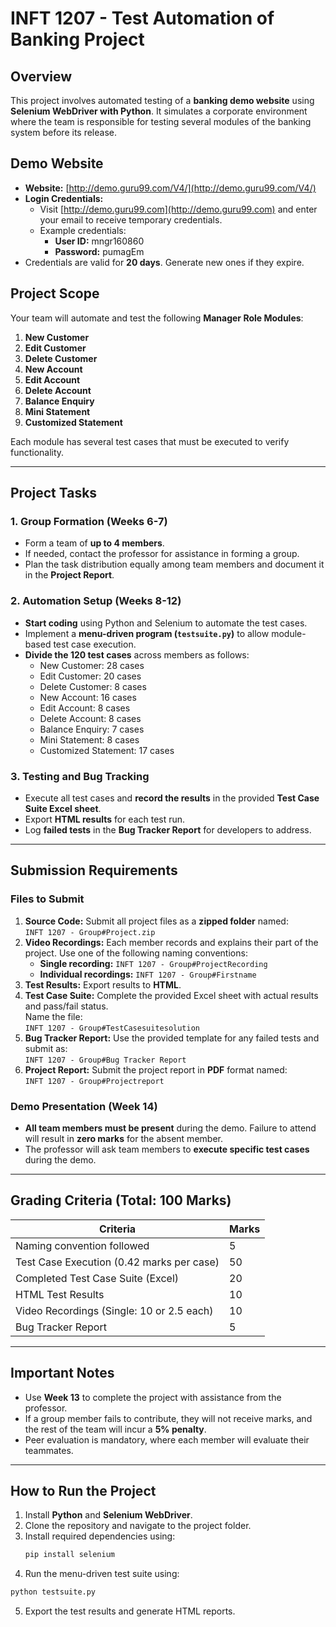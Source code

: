 # INFT 1207 - Test Automation of Banking Project

## Overview
This project involves automated testing of a **banking demo website** using **Selenium WebDriver with Python**. It simulates a corporate environment where the team is responsible for testing several modules of the banking system before its release.

## Demo Website
- **Website:** [http://demo.guru99.com/V4/](http://demo.guru99.com/V4/)
- **Login Credentials:** 
  - Visit [http://demo.guru99.com](http://demo.guru99.com) and enter your email to receive temporary credentials.  
  - Example credentials:  
    - **User ID:** mngr160860  
    - **Password:** pumagEm  
- Credentials are valid for **20 days**. Generate new ones if they expire.

## Project Scope
Your team will automate and test the following **Manager Role Modules**:

1. **New Customer**  
2. **Edit Customer**  
3. **Delete Customer**  
4. **New Account**  
5. **Edit Account**  
6. **Delete Account**  
7. **Balance Enquiry**  
8. **Mini Statement**  
9. **Customized Statement**

Each module has several test cases that must be executed to verify functionality.

---

## Project Tasks

### 1. Group Formation (Weeks 6-7)
- Form a team of **up to 4 members**.
- If needed, contact the professor for assistance in forming a group.
- Plan the task distribution equally among team members and document it in the **Project Report**.

### 2. Automation Setup (Weeks 8-12)
- **Start coding** using Python and Selenium to automate the test cases.
- Implement a **menu-driven program (`testsuite.py`)** to allow module-based test case execution.
- **Divide the 120 test cases** across members as follows:
  - New Customer: 28 cases
  - Edit Customer: 20 cases
  - Delete Customer: 8 cases
  - New Account: 16 cases
  - Edit Account: 8 cases
  - Delete Account: 8 cases
  - Balance Enquiry: 7 cases
  - Mini Statement: 8 cases
  - Customized Statement: 17 cases

### 3. Testing and Bug Tracking
- Execute all test cases and **record the results** in the provided **Test Case Suite Excel sheet**.
- Export **HTML results** for each test run.
- Log **failed tests** in the **Bug Tracker Report** for developers to address.

---

## Submission Requirements

### Files to Submit
1. **Source Code:** Submit all project files as a **zipped folder** named:  
   `INFT 1207 - Group#Project.zip`
2. **Video Recordings:** Each member records and explains their part of the project. Use one of the following naming conventions:
   - **Single recording:** `INFT 1207 - Group#ProjectRecording`
   - **Individual recordings:** `INFT 1207 - Group#Firstname`
3. **Test Results:** Export results to **HTML**.
4. **Test Case Suite:** Complete the provided Excel sheet with actual results and pass/fail status.  
   Name the file:  
   `INFT 1207 - Group#TestCasesuitesolution`
5. **Bug Tracker Report:** Use the provided template for any failed tests and submit as:  
   `INFT 1207 - Group#Bug Tracker Report`
6. **Project Report:** Submit the project report in **PDF** format named:  
   `INFT 1207 - Group#Projectreport`

### Demo Presentation (Week 14)
- **All team members must be present** during the demo. Failure to attend will result in **zero marks** for the absent member.
- The professor will ask team members to **execute specific test cases** during the demo.

---

## Grading Criteria (Total: 100 Marks)
| **Criteria**                                 | **Marks** |
|----------------------------------------------|-----------|
| Naming convention followed                   | 5         |
| Test Case Execution (0.42 marks per case)    | 50        |
| Completed Test Case Suite (Excel)            | 20        |
| HTML Test Results                            | 10        |
| Video Recordings (Single: 10 or 2.5 each)    | 10        |
| Bug Tracker Report                           | 5         |

---

## Important Notes
- Use **Week 13** to complete the project with assistance from the professor.
- If a group member fails to contribute, they will not receive marks, and the rest of the team will incur a **5% penalty**.
- Peer evaluation is mandatory, where each member will evaluate their teammates.

---

## How to Run the Project
1. Install **Python** and **Selenium WebDriver**.
2. Clone the repository and navigate to the project folder.
3. Install required dependencies using:
   ```bash
   pip install selenium
   ```
4. Run the menu-driven test suite using:
  ```bash
  python testsuite.py
  ```
5. Export the test results and generate HTML reports.



